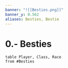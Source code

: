 ```yaml
---
banner: "![[Besties.png]]"
banner_y: 0.562
aliases: Besties, Bestie
---
```

# 0.- Besties
```dataview
table Player, Class, Race
from #Besties 
```
